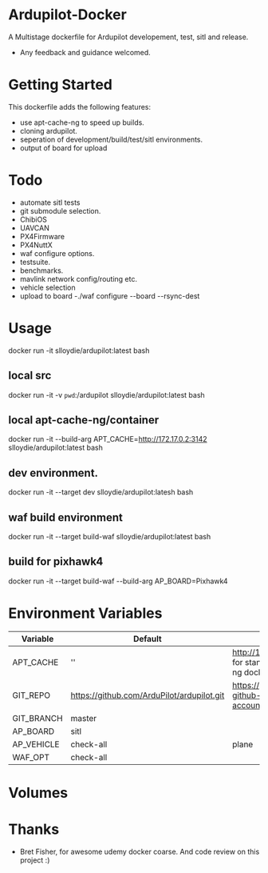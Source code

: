 # Ardupilot-Docker

A Multistage dockerfile for Ardupilot developement, test, sitl and release.

* Any feedback and guidance welcomed.

# Getting Started
This dockerfile adds the following features:
* use apt-cache-ng to speed up builds.
* cloning ardupilot.
* seperation of development/build/test/sitl environments.
* output of board for upload

# Todo
* automate sitl tests
* git submodule selection.
 * ChibiOS
 * UAVCAN
 * PX4Firmware
 * PX4NuttX
* waf configure options.
* testsuite.
* benchmarks.
* mavlink network config/routing etc.
* vehicle selection
* upload to board
-./waf configure --board <board> --rsync-dest <destination>

# Usage
docker run -it slloydie/ardupilot:latest bash

## local src
docker run -it -v `pwd`:/ardupilot slloydie/ardupilot:latest bash

## local apt-cache-ng/container
docker run -it --build-arg APT_CACHE=http://172.17.0.2:3142 slloydie/ardupilot:latest bash 

## dev environment.
docker run -it --target dev slloydie/ardupilot:latesh bash

## waf build environment
docker run -it --target build-waf slloydie/ardupilot:latest bash

## build for pixhawk4
docker run -it --target build-waf --build-arg AP_BOARD=Pixhawk4

# Environment Variables
| Variable | Default | Example |
| --- | --- | --- |
| APT_CACHE | '' | http://172.2.0.1:3142 for standard apt-cache-ng docker instance. |
| GIT_REPO | https://github.com/ArduPilot/ardupilot.git | https://github.com/your-github-account/ardupilot |
| GIT_BRANCH | master |  |
| AP_BOARD | sitl | |
| AP_VEHICLE | check-all | plane |
| WAF_OPT | check-all | |

# Volumes

# Thanks
* Bret Fisher, for awesome udemy docker coarse. And code review on this project :)
